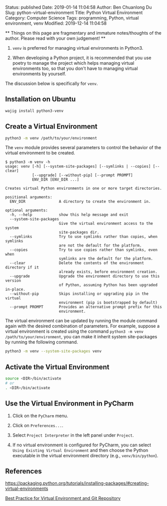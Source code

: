 Status: published
Date: 2019-01-14 11:04:58
Author: Ben Chuanlong Du
Slug: python-virtual-environment
Title: Python Virtual Environment
Category: Computer Science
Tags: programming, Python, virtual environment, venv
Modified: 2019-12-14 11:04:58

**
Things on this page are
fragmentary and immature notes/thoughts of the author.
Please read with your own judgement!
**

1. `venv` is preferred for managing virtual environments in Python3. 

2. When developing a Python project,
    it is recommended that you use poetry to manage the project
    which helps managing virtual environments too,
    so that you don't have to managing virtual environments by yourself.

The discussion below is specifically for `venv`.

## Installation on Ubuntu

```bash
wajig install python3-venv
```

## Create a Virtual Environment

```bash
python3 -m venv /path/to/your/environment
```
The `venv` module provides several parameters to control the behavior of the virtual environment to be created.
```
$ python3 -m venv -h
usage: venv [-h] [--system-site-packages] [--symlinks | --copies] [--clear]
            [--upgrade] [--without-pip] [--prompt PROMPT]
            ENV_DIR [ENV_DIR ...]

Creates virtual Python environments in one or more target directories.

positional arguments:
  ENV_DIR               A directory to create the environment in.

optional arguments:
  -h, --help            show this help message and exit
  --system-site-packages
                        Give the virtual environment access to the system
                        site-packages dir.
  --symlinks            Try to use symlinks rather than copies, when symlinks
                        are not the default for the platform.
  --copies              Try to use copies rather than symlinks, even when
                        symlinks are the default for the platform.
  --clear               Delete the contents of the environment directory if it
                        already exists, before environment creation.
  --upgrade             Upgrade the environment directory to use this version
                        of Python, assuming Python has been upgraded in-place.
  --without-pip         Skips installing or upgrading pip in the virtual
                        environment (pip is bootstrapped by default)
  --prompt PROMPT       Provides an alternative prompt prefix for this
                        environment.
```
The virtual environment can be updated by running the module command again 
with the desired combination of parameters.
For example, 
suppose a virtual environment is created using the command `python3 -m venv /path/to/your/environment`,
you can make it inherit system site-packages by running the following command.
```bash
python3 -m venv --system-site-packages venv
```

## Activate the Virtual Environment

```bash
source <DIR>/bin/activate
# or 
. <DIR>/bin/activate
```

## Use the Virtual Environment in PyCharm

1. Click on the `PyCharm` menu.

2. Click on `Preferences...`.

3. Select `Project Interpreter` in the left panel under `Project`.

4. If no virtual environment is configured for PyCharm, 
    you can select `Using Existing Virtual Environment` 
    and then choose the Python executable in the virtual environment directory (e.g., `venv/bin/python`).

## References

https://packaging.python.org/tutorials/installing-packages/#creating-virtual-environments


[Best Practice for Virtual Environment and Git Repository](http://libzx.so/main/learning/2016/03/13/best-practice-for-virtualenv-and-git-repos.html)
